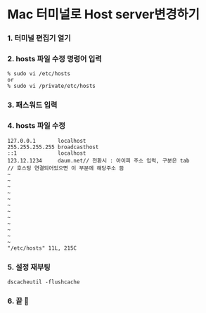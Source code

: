 # Mac 터미널로 Host server변경하기

### 1. 터미널 편집기 열기 <a id="6149"></a>

### 2. hosts 파일 수정 명령어 입력 <a id="3903"></a>

```text
% sudo vi /etc/hosts
or 
% sudo vi /private/etc/hosts
```

### 3. 패스워드 입력 <a id="d27c"></a>

### 4. hosts 파일 수정 <a id="1efa"></a>

```text
127.0.0.1       localhost
255.255.255.255 broadcasthost
::1             localhost
123.12.1234     daum.net// 전환시 : 아이피 주소 입력, 구분은 tab
// 호스팅 연결되어있으면 이 부분에 해당주소 뜸
~
~
~
~
~
~
~
~
~
~
~
~
"/etc/hosts" 11L, 215C
```

### 5. 설정 재부팅 <a id="e5c8"></a>

```text
dscacheutil -flushcache
```

### 6. 끝 😬 <a id="2e7b"></a>

